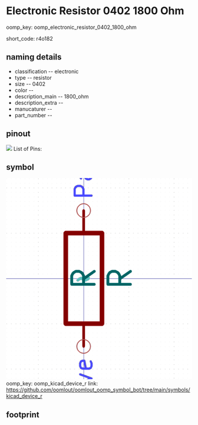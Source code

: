 # Electronic Resistor 0402 1800 Ohm
oomp_key: oomp_electronic_resistor_0402_1800_ohm  

short_code: r4o182
## naming details
* classification -- electronic
* type -- resistor
* size -- 0402
* color -- 
* description_main -- 1800_ohm
* description_extra -- 
* manucaturer -- 
* part_number -- 
## pinout
![](working_pinout_600.png)
List of Pins:

## symbol

![](symbol/0/working/working_600.png)
oomp_key: oomp_kicad_device_r
link: https://github.com/oomlout/oomlout_oomp_symbol_bot/tree/main/symbols/kicad_device_r


## footprint
